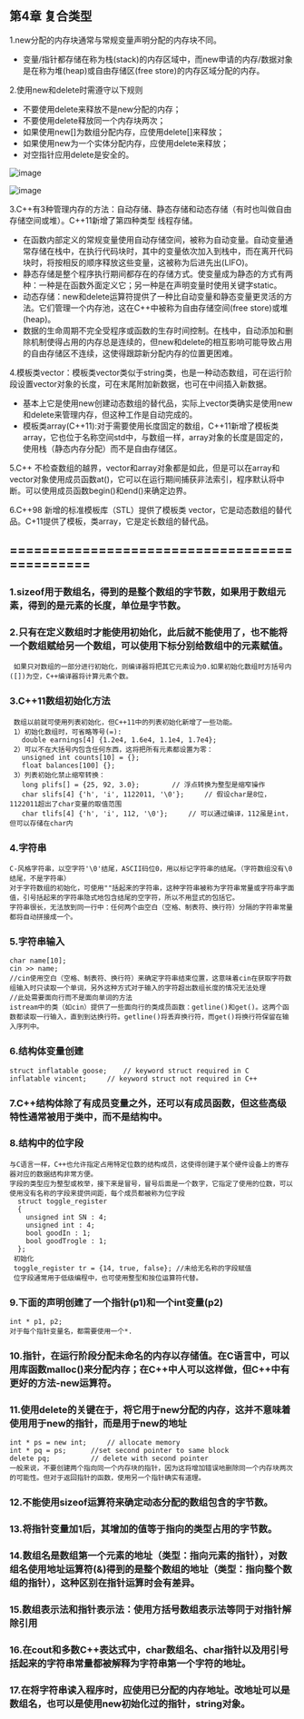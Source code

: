 ## 第4章 复合类型

1.new分配的内存块通常与常规变量声明分配的内存块不同。		
- 变量/指针都存储在称为栈(stack)的内存区域中，而new申请的内存/数据对象是在称为堆(heap)或自由存储区(free store)的内存区域分配的内存。
  
2.使用new和delete时需遵守以下规则		
- 不要使用delete来释放不是new分配的内存；	
- 不要使用delete释放同一个内存块两次；	
- 如果使用new[]为数组分配内存，应使用delete[]来释放；	
- 如果使用new为一个实体分配内存，应使用delete来释放；	
- 对空指针应用delete是安全的。	

![image](https://github.com/liam1992-web/cpp_study_notes/assets/61104738/de1ab0bf-7dc8-41f0-905d-0f90c126ec59)

![image](https://github.com/liam1992-web/cpp_study_notes/assets/61104738/ca4f39b8-3faf-4c02-95d8-6ffa7162752a)

3.C++有3种管理内存的方法：自动存储、静态存储和动态存储（有时也叫做自由存储空间或堆）。C++11新增了第四种类型 线程存储。

- 在函数内部定义的常规变量使用自动存储空间，被称为自动变量。自动变量通常存储在栈中，在执行代码块时，其中的变量依次加入到栈中，而在离开代码块时，将按相反的顺序释放这些变量，这被称为后进先出(LIFO)。
- 静态存储是整个程序执行期间都存在的存储方式。使变量成为静态的方式有两种：一种是在函数外面定义它；另一种是在声明变量时使用关键字static。			
- 动态存储：new和delete运算符提供了一种比自动变量和静态变量更灵活的方法。它们管理一个内存池，这在C++中被称为自由存储空间(free store)或堆(heap)。			
- 数据的生命周期不完全受程序或函数的生存时间控制。在栈中，自动添加和删除机制使得占用的内存总是连续的，但new和delete的相互影响可能导致占用的自由存储区不连续，这使得跟踪新分配内存的位置更困难。		
				
4.模板类vector：模板类vector类似于string类，也是一种动态数组，可在运行阶段设置vector对象的长度，可在末尾附加新数据，也可在中间插入新数据。				
- 基本上它是使用new创建动态数组的替代品，实际上vector类确实是使用new和delete来管理内存，但这种工作是自动完成的。			
- 模板类array(C++11):对于需要使用长度固定的数组，C++11新增了模板类array，它也位于名称空间std中，与数组一样，array对象的长度是固定的，使用栈（静态内存分配）而不是自由存储区。				
				
5.C++ 不检查数组的越界，vector和array对象都是如此，但是可以在array和vector对象使用成员函数at()，它可以在运行期间捕获非法索引，程序默认将中断。可以使用成员函数begin()和end()来确定边界。				
				
6.C++98 新增的标准模板库（STL）提供了模板类 vector，它是动态数组的替代品。C+11提供了模板，类array，它是定长数组的替代品。				

## =============================================
### 1.sizeof用于数组名，得到的是整个数组的字节数，如果用于数组元素，得到的是元素的长度，单位是字节数。
### 2.只有在定义数组时才能使用初始化，此后就不能使用了，也不能将一个数组赋给另一个数组，可以使用下标分别给数组中的元素赋值。
     如果只对数组的一部分进行初始化，则编译器将把其它元素设为0.如果初始化数组时方括号内([])为空，C++编译器将计算元素个数。
### 3.C++11数组初始化方法
     数组以前就可使用列表初始化，但C++11中的列表初始化新增了一些功能。
     1）初始化数组时，可省略等号(=):
       double earnings[4] {1.2e4, 1.6e4, 1.1e4, 1.7e4};
     2）可以不在大括号内包含任何东西，这将把所有元素都设置为零：
       unsigned int counts[10] = {};
       float balances[100] {};
     3）列表初始化禁止缩窄转换：
       long plifs[] = {25, 92, 3.0};   		// 浮点转换为整型是缩窄操作
       char slifs[4] {'h', 'i', 1122011, '\0'};		// 假设char是8位，1122011超出了char变量的取值范围
       char tlifs[4] {'h', 'i', 112, '\0'};		// 可以通过编译，112虽是int，但可以存储在char内

### 4.字符串
    C-风格字符串，以空字符'\0'结尾，ASCII码位0，用以标记字符串的结尾。（字符数组没有\0结尾，不是字符串）
    对于字符数组的初始化，可使用""括起来的字符串，这种字符串被称为字符串常量或字符串字面值，引号括起来的字符串隐式地包含结尾的空字符，所以不用显式的包括它。
    字符串很长，无法放到同一行中：任何两个由空白（空格、制表符、换行符）分隔的字符串常量都将自动拼接成一个。
    
### 5.字符串输入
    char name[10];
    cin >> name;
    //cin使用空白（空格、制表符、换行符）来确定字符串结束位置，这意味着cin在获取字符数组输入时只读取一个单词，另外这种方式对于输入的字符超出数组长度的情况无法处理
    //此处需要面向行而不是面向单词的方法
    istream中的类（如cin）提供了一些面向行的类成员函数：getline()和get()。这两个函数都读取一行输入，直到到达换行符。getline()将丢弃换行符，而get()将换行符保留在输入序列中。

### 6.结构体变量创建
    struct inflatable goose; 	// keyword struct required in C
    inflatable vincent;		// keyword struct not required in C++

### 7.C++结构体除了有成员变量之外，还可以有成员函数，但这些高级特性通常被用于类中，而不是结构中。

### 8.结构中的位字段
    与C语言一样，C++也允许指定占用特定位数的结构成员，这使得创建于某个硬件设备上的寄存器对应的数据结构非常方便。
    字段的类型应为整型或枚举，接下来是冒号，冒号后面是一个数字，它指定了使用的位数，可以使用没有名称的字段来提供间距，每个成员都被称为位字段
      struct toggle_register
      {
        unsigned int SN : 4;
	    unsigned int : 4;
 	    bool goodIn : 1;
  	    bool goodTrogle : 1;
      };
     初始化
     toggle_register tr = {14, true, false}; //未给无名称的字段赋值
     位字段通常用于低级编程中，也可使用整型和按位运算符代替。
### 9.下面的声明创建了一个指针(p1)和一个int变量(p2)
    int * p1, p2;
    对于每个指针变量名，都需要使用一个*.
### 10.指针，在运行阶段分配未命名的内存以存储值。在C语言中，可以用库函数malloc()来分配内存；在C++中人可以这样做，但C++中有更好的方法-new运算符。
### 11.使用delete的关键在于，将它用于new分配的内存，这并不意味着使用用于new的指针，而是用于new的地址
    int * ps = new int;		// allocate memory
    int * pq = ps;		//set second pointer to same block
    delete pq;			// delete with second pointer
    一般来说，不要创建两个指向同一个内存块的指针，因为这将增加错误地删除同一个内存块两次的可能性。但对于返回指针的函数，使用另一个指针确实有道理。
### 12.不能使用sizeof运算符来确定动态分配的数组包含的字节数。
### 13.将指针变量加1后，其增加的值等于指向的类型占用的字节数。
### 14.数组名是数组第一个元素的地址（类型：指向元素的指针），对数组名使用地址运算符(&)得到的是整个数组的地址（类型：指向整个数组的指针），这种区别在指针运算时会有差异。
### 15.数组表示法和指针表示法：使用方括号数组表示法等同于对指针解除引用
### 16.在cout和多数C++表达式中，char数组名、char指针以及用引号括起来的字符串常量都被解释为字符串第一个字符的地址。
### 17.在将字符串读入程序时，应使用已分配的内存地址。改地址可以是数组名，也可以是使用new初始化过的指针，string对象。

